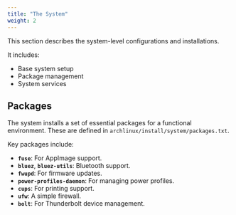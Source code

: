 ```yaml
---
title: "The System"
weight: 2
---
```


This section describes the system-level configurations and installations.

It includes:

- Base system setup
- Package management
- System services

## Packages

The system installs a set of essential packages for a functional environment. These are defined in `archlinux/install/system/packages.txt`.

Key packages include:

- **`fuse`**: For AppImage support.
- **`bluez`**, **`bluez-utils`**: Bluetooth support.
- **`fwupd`**: For firmware updates.
- **`power-profiles-daemon`**: For managing power profiles.
- **`cups`**: For printing support.
- **`ufw`**: A simple firewall.
- **`bolt`**: For Thunderbolt device management.
